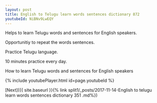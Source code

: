 ```yaml
---
layout: post
title: English to Telugu learn words sentences dictionary 872 
youtubeId: NiBNv9LwEQY
---
```

 
 
Helps to learn Telugu words and sentences for English speakers.

Opportunitiy to repeat the words sentences. 

Practice Telugu language. 
 
10 minutes practice every day. 
 
How to learn Telugu words and sentences for English speakers 
 
{% include youtubePlayer.html id=page.youtubeId %}
 
 
[Next]({{ site.baseurl }}{% link  split1/_posts/2017-11-14-English to telugu learn words sentences dictionary 351 .md%})
 
